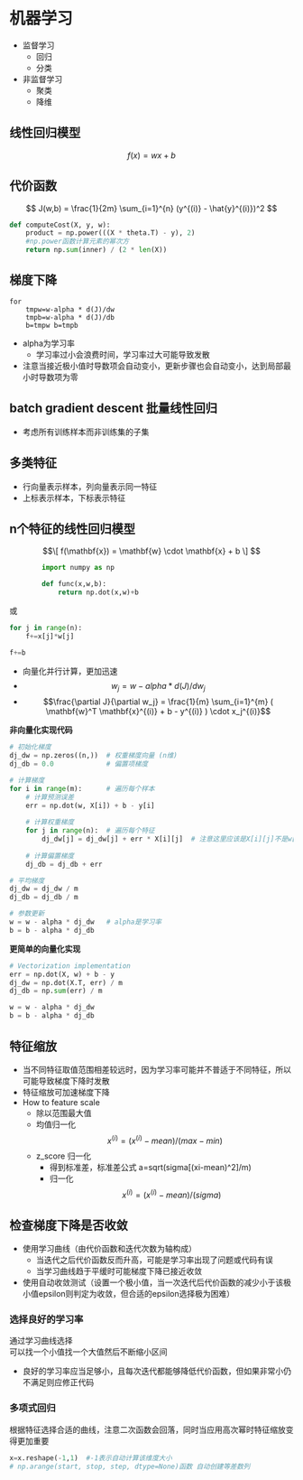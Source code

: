 # 机器学习
- 监督学习
    - 回归
    - 分类
- 非监督学习
    - 聚类
    - 降维
 
## 线性回归模型
$$ f(x)=wx+b $$
## 代价函数  
$$ J(w,b) = \frac{1}{2m} \sum_{i=1}^{n} (y^{(i)} - \hat{y}^{(i)})^2 $$  
```python
def computeCost(X, y, w):
    product = np.power(((X * theta.T) - y), 2)
    #np.power函数计算元素的幂次方
    return np.sum(inner) / (2 * len(X))
```
## 梯度下降  
```plaintext
for  
    tmpw=w-alpha * d(J)/dw  
    tmpb=w-alpha * d(J)/db  
    b=tmpw b=tmpb  
```
- alpha为学习率
    - 学习率过小会浪费时间，学习率过大可能导致发散
- 注意当接近极小值时导数项会自动变小，更新步骤也会自动变小，达到局部最小时导数项为零

## batch gradient descent 批量线性回归
- 考虑所有训练样本而非训练集的子集

## 多类特征
- 行向量表示样本，列向量表示同一特征
- 上标表示样本，下标表示特征
## n个特征的线性回归模型
$$\[ f(\mathbf{x}) = \mathbf{w} \cdot \mathbf{x} + b \] $$
```python
        import numpy as np

        def func(x,w,b):
            return np.dot(x,w)+b
```
或
```python
for j in range(n):
    f+=x[j]*w[j]

f+=b
```
- 向量化并行计算，更加迅速
- $$w_j=w-alpha * d(J)/dw_j$$
- $$\frac{\partial J}{\partial w_j} = \frac{1}{m} \sum_{i=1}^{m} ( \mathbf{w}^T \mathbf{x}^{(i)} + b - y^{(i)} ) \cdot x_j^{(i)}$$

**非向量化实现代码**

```python
# 初始化梯度
dj_dw = np.zeros((n,))  # 权重梯度向量 (n维)
dj_db = 0.0             # 偏置项梯度

# 计算梯度
for i in range(m):      # 遍历每个样本
    # 计算预测误差
    err = np.dot(w, X[i]) + b - y[i]
    
    # 计算权重梯度
    for j in range(n):  # 遍历每个特征
        dj_dw[j] = dj_dw[j] + err * X[i][j]  # 注意这里应该是X[i][j]不是w[j]
    
    # 计算偏置梯度
    dj_db = dj_db + err

# 平均梯度
dj_dw = dj_dw / m
dj_db = dj_db / m

# 参数更新
w = w - alpha * dj_dw   # alpha是学习率
b = b - alpha * dj_db
```

**更简单的向量化实现**
```python
# Vectorization implementation
err = np.dot(X, w) + b - y
dj_dw = np.dot(X.T, err) / m
dj_db = np.sum(err) / m

w = w - alpha * dj_dw
b = b - alpha * dj_db
```


## 特征缩放
- 当不同特征取值范围相差较远时，因为学习率可能并不普适于不同特征，所以可能导致梯度下降时发散
- 特征缩放可加速梯度下降
- How to feature scale
    - 除以范围最大值
    - 均值归一化 $$x^{(i)}=(x^{(i)}-mean)/(max-min)$$
    - z_score 归一化
        - 得到标准差，标准差公式 a=sqrt(sigma[(xi-mean)^2]/m)
        - 归一化 $$x^{(i)}=(x^{(i)}-mean)/(sigma)$$


## 检查梯度下降是否收敛
- 使用学习曲线（由代价函数和迭代次数为轴构成）
    - 当迭代之后代价函数反而升高，可能是学习率出现了问题或代码有误
    - 当学习曲线趋于平缓时可能梯度下降已接近收敛
- 使用自动收敛测试（设置一个极小值，当一次迭代后代价函数的减少小于该极小值epsilon则判定为收敛，但合适的epsilon选择极为困难）

### 选择良好的学习率
通过学习曲线选择  
可以找一个小值找一个大值然后不断缩小区间
- 良好的学习率应当足够小，且每次迭代都能够降低代价函数，但如果非常小仍不满足则应修正代码

### 多项式回归
根据特征选择合适的曲线，注意二次函数会回落，同时当应用高次幂时特征缩放变得更加重要
```python
x=x.reshape(-1,1)  #-1表示自动计算该维度大小
# np.arange(start, stop, step, dtype=None)函数 自动创建等差数列
```
